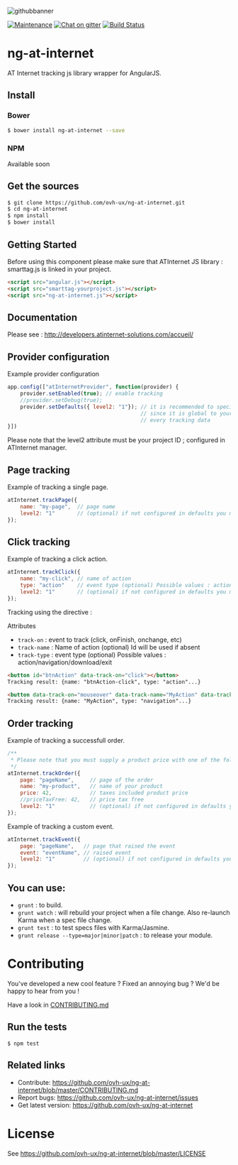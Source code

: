 ![githubbanner](https://user-images.githubusercontent.com/3379410/27423240-3f944bc4-5731-11e7-87bb-3ff603aff8a7.png)

[![Maintenance](https://img.shields.io/maintenance/yes/2017.svg)]() [![Chat on gitter](https://img.shields.io/gitter/room/ovh/ux.svg)](https://gitter.im/ovh/ux) [![Build Status](https://travis-ci.org/ovh-ux/ng-at-internet.svg)](https://travis-ci.org/ovh-ux/ng-at-internet)

# ng-at-internet

AT Internet tracking js library wrapper for AngularJS.

## Install

### Bower

```bash
$ bower install ng-at-internet --save
```

### NPM

Available soon

## Get the sources

```bash
$ git clone https://github.com/ovh-ux/ng-at-internet.git
$ cd ng-at-internet
$ npm install
$ bower install
```


## Getting Started

Before using this component please make sure that ATInternet JS library : smarttag.js is linked in your project.

```html
<script src="angular.js"></script>
<script src="smarttag-yourproject.js"></script>
<script src="ng-at-internet.js"></script>
```
## Documentation

Please see : http://developers.atinternet-solutions.com/accueil/

## Provider configuration

Example provider configuration

```javascript
app.config(["atInternetProvider", function(provider) {
    provider.setEnabled(true); // enable tracking
    //provider.setDebug(true);
    provider.setDefaults({ level2: "1"}); // it is recommended to specify the level2 attribute as a default value
                                          // since it is global to your project and it must be send allong with
                                          // every tracking data
}])
```

Please note that the level2 attribute must be your project ID ; configured in ATInternet manager.

## Page tracking

Example of tracking a single page.

```javascript
atInternet.trackPage({
    name: "my-page",  // page name
    level2: "1"       // (optional) if not configured in defaults you must specify your project id
});
```

## Click tracking

Example of tracking a click action.

```javascript
atInternet.trackClick({
    name: "my-click", // name of action
    type: "action"    // event type (optional) Possible values : action/navigation/download/exit
    level2: "1"       // (optional) if not configured in defaults you must specify your project id
});
```
Tracking using the directive :

Attributes
  - `track-on` : event to track (click, onFinish, onchange, etc)
  - `track-name` : Name of action (optional) Id will be used if absent
  - `track-type` : event type (optional) Possible values : action/navigation/download/exit


```html
<button id="btnAction" data-track-on="click"></button>
Tracking result: {name: "btnAction-click", type: "action"...}

<button data-track-on="mouseover" data-track-name="MyAction" data-track-type="navigation"></button>
Tracking result: {name: "MyAction", type: "navigation"...}

```

## Order tracking

Example of tracking a successfull order.

```javascript
/**
 * Please note that you must supply a product price with one of the following attributes : 'price', 'priceTaxFree' (you can also supply both price values, with and without taxes if you want).
 */
atInternet.trackOrder({
    page: "pageName",     // page of the order
    name: "my-product",   // name of your product
    price: 42,            // taxes included product price
    //priceTaxFree: 42,   // price tax free
    level2: "1"           // (optional) if not configured in defaults you must specify your project id
});
```

Example of tracking a custom event.

```javascript
atInternet.trackEvent({
    page: "pageName",   // page that raised the event
    event: "eventName", // raised event
    level2: "1"         // (optional) if not configured in defaults you must specify your project id
});
```


You can use:
------------

  - `grunt` : to build.
  - `grunt watch` : will rebuild your project when a file change. Also re-launch Karma when a spec file change.
  - `grunt test` : to test specs files with Karma/Jasmine.
  - `grunt release --type=major|minor|patch` : to release your module.


# Contributing

You've developed a new cool feature ? Fixed an annoying bug ? We'd be happy
to hear from you !

Have a look in [CONTRIBUTING.md](https://github.com/ovh-ux/ng-at-internet/blob/master/CONTRIBUTING.md)

## Run the tests

```
$ npm test
```

## Related links

* Contribute: https://github.com/ovh-ux/ng-at-internet/blob/master/CONTRIBUTING.md
* Report bugs: https://github.com/ovh-ux/ng-at-internet/issues
* Get latest version: https://github.com/ovh-ux/ng-at-internet

# License

See https://github.com/ovh-ux/ng-at-internet/blob/master/LICENSE
